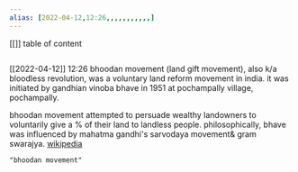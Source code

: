 ```yaml
---
alias: [2022-04-12,12:26,,,,,,,,,,,]
---
```

[[]]
table of content
```toc
```

[[2022-04-12]] 12:26
bhoodan movement (land gift movement), also k/a bloodless revolution, was a voluntary land reform movement in india. it was initiated by gandhian vinoba bhave in 1951 at pochampally village, pochampally. 

bhoodan movement attempted to persuade wealthy landowners to voluntarily give a % of their land to landless people. philosophically, bhave was influenced by mahatma gandhi's sarvodaya movement& gram swarajya.
[wikipedia](https://en.wikipedia.org/wiki/bhoodan%20movement)
```query
"bhoodan movement"
```